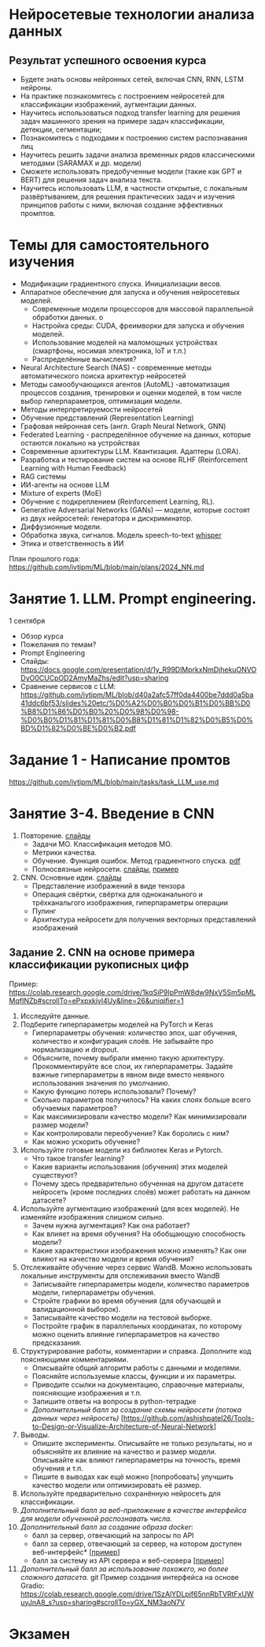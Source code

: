 # Нейросетевые технологии анализа данных

## Результат успешного освоения курса
- Будете знать основы нейронных сетей, включая CNN, RNN, LSTM нейроны.
- На практике познакомитесь с построением нейросетей для классификации изображений, аугментации данных.
- Научитесь использоваться подход transfer learning для решения задач машинного зрения на примере задач классификации, детекции, сегментации;
- Познакомитесь с подходами к построению систем распознавания лиц
- Научитесь решить задачи анализа временных рядов классическими методами (SARAMAX и др. модели)
- Сможете использовать предобученные модели (такие как GPT и BERT) для решения задач анализа текста.
- Научитесь использовать LLM, в частности открытые, с локальным развёртыванием, для решения практических задач и изучения принципов работы с ними, включая создание эффективных промптов.




# Темы для самостоятельного изучения
- Модификации градиентного спуска. Инициализации весов.
- Аппаратное обеспечение для запуска и обучения нейросетевых моделей.
    - Современные модели процессоров для массовой параллельной обработки данных. o
    - Настройка среды: CUDA, фреимворки для запуска и обучения моделей.
    - Использование моделей на маломощных устройствах (смартфоны, носимая электроника, IoT и т.п.)
    - Распределённые вычисления?
- Neural Architecture Search (NAS) - современные методы автоматического поиска архитектур нейросетей
- Методы самообучающихся агентов (AutoML) -автоматизация процессов создания, тренировки и оценки моделей, в том числе выбор гиперпараметров, оптимизация модели.
- Методы интерпретируемости нейросетей
- Обучение представлений (Representation Learning)
- Графовая нейронная сеть (англ. Graph Neural Network, GNN)
- Federated Learning - распределённое обучение на данных, которые остаются локально на устройствах
- Современные архитектуры LLM. Квантизация. Адаптеры (LORA).
- Разработка и тестирование систем на основе RLHF (Reinforcement Learning with Human Feedback)
- RAG системы
- ИИ-агенты на основе LLM
- Mixture of experts (MoE)
- Обучение с подкреплением (Reinforcement Learning, RL).
- Generative Adversarial Networks (GANs) — модели, которые состоят из двух нейросетей: генератора и дискриминатор.
- Диффузионные модели.
- Обработка звука, сигналов. Модель speech-to-text [whisper](https://github.com/openai/whisper?tab=readme-ov-file)
- Этика и ответственность в ИИ

План прошлого года: https://github.com/ivtipm/ML/blob/main/plans/2024_NN.md

# Занятие 1. LLM. Prompt engineering.
1 сентября
- Обзор курса
- Пожелания по темам?
- Prompt Engineering
- Слайды: https://docs.google.com/presentation/d/1y_R99DlMprkxNmDjhekuONVODyO0CUCpOD2AmyMaZhs/edit?usp=sharing
- Сравнение сервисов с LLM: https://github.com/ivtipm/ML/blob/d40a2afc57ff0da4400be7ddd0a5ba41ddc6bf53/slides%20etc/%D0%A2%D0%B0%D0%B1%D0%BB%D0%B8%D1%86%D0%B0%20%D0%98%D0%98-%D0%B0%D1%81%D1%81%D0%B8%D1%81%D1%82%D0%B5%D0%BD%D1%82%D0%BE%D0%B2.pdf

# Задание 1 - Написание промтов
https://github.com/ivtipm/ML/blob/main/tasks/task_LLM_use.md 



# Занятие 3-4. Введение в CNN

1. Повторение. [слайды](https://docs.google.com/presentation/d/1mK9CfhwjQtAdJZENV3vU4nCGSkzI8_Ugkv_AavBVEaM/edit?usp=sharing)
    - Задачи МО. Классификация методов МО.
    - Метрики качества.
    - Обучение. Функция ошибок. Метод градиентного спуска. [pdf](https://github.com/ivtipm/ML/blob/main/Gradient%20Descent.pdf)
    - Полносвязные нейросети. [слайды](https://docs.google.com/presentation/d/1YCJhQIj2BV42sDLKtxmytcYW5W39EJceYfqrYT7bKNo/edit?usp=sharing), [пример](https://colab.research.google.com/drive/1YtK4an7UAhnxTmhmQzZd6Eo3esfv6TL3?usp=sharing)
2. CNN. Основные идеи. [слайды](https://docs.google.com/presentation/d/1i41kqGwZqW_sSRz9Bopoq7AZf_Zuo6OaRSeCKYIH_80/edit?usp=sharing)
    - Представление изображений в виде тензора
    - Операция свёртки, свёртка для одноканального и трёхканальгого изображения, гиперпараметры операции
    - Пулинг
    - Архитектура нейросети для получения векторных представлений изображений


## Задание 2. CNN на основе примера классификации рукописных цифр
Пример: https://colab.research.google.com/drive/1kqSiP9IpPmW8dw9NxV5Sm5pMLMqfINZb#scrollTo=ePxpxkivl4Uy&line=26&uniqifier=1
1. Исследуйте данные.
1. Подберите гиперпараметры моделей на PyTorch и Keras
    * Гиперпараметры обучения: количество эпох, шаг обучения, количество и конфигурация слоёв. Не забывайте про нормализацию и dropout.
    - Объясните, почему выбрали именно такую архитектуру. Прокомментируйте все слои, их гиперпараметры. Задайте важные гиперпараметры в явном виде вместо неявного использования значения по умолчанию.
    - Какую функцию потерь использовали? Почему?
    - Сколько параметров получилось? На каких слоях больше всего обучаемых параметров?
    - Как максимизировали качество модели? Как минимизировали размер модели?
    - Как контролировали переобучение? Как боролись с ним?
    - Как можно ускорить обучение?
1. Используйте готовые модели из библиотек Keras и Pytorch.
    - Что такое transfer learning?
    - Какие варианты использования (обучения) этих моделей существуют?
    - Почему здесь предварительно обученная на другом датасете нейросеть (кроме последних слоёв) может работать на данном датасете?
1. Используйте аугментацию изображений (для всех моделей). Не изменяйте изображения слишком сильно.
    - Зачем нужна аугментация? Как она работает?
    - Как влияет на время обучения? На обобщающую способность модели?
    - Какие характеристики изображения можно изменять? Как они влияют на качество модели и время обучения?
1. Отслеживайте обучение через сервис WandB. Можно использовать локальные инструменты для отслеживания вместо WandB
    - Записывайте гиперпараметры модели, количество параметров модели, гиперпараметры обучения.
    - Стройте графики во время обучения (для обучающей и валидационной выборок).
    - Записывайте качество модели на тестовой выборке.
    - Постройте график в параллельных координатах, по которому можно оценить влияние гиперпараметров на качество предсказания.
1. Структурирование работы, комментарии и справка. Дополните код поясняющими комментариями.
    - Описывайте общий алгоритм работы с данными и моделями.
    - Поясняйте используемые классы, функции и их параметры.
    - Приводите ссылки на документацию, справочные материалы, поясняющие изображения и т.п.
    - Запишите ответы на вопросы в python-тетрадке
    - *Дополнительный балл за создание схемы нейросети (потока данных через нейросеть)* [https://github.com/ashishpatel26/Tools-to-Design-or-Visualize-Architecture-of-Neural-Network]
1. Выводы.
    - Опишите эксперименты. Описывайте не только результаты, но и объясняйте их влияние на качество и размер модели. Описывайте как влияют гиперпараметры на точность, время обучения и т.п.
    - Пишите в выводах как ещё можно [попробовать] улучшить качество модели или оптимизировать её размер.
1. Используйте предварительно сохранённую нейросеть для классификации.
1. *Дополнительный балл за веб-приложение в качестве интерфейса для модели обученной распознавать числа.*
1. *Дополнительный балл за создание образа docker*:
    - балл за сервер, отвечающий на запросы по API
    - балл за сервер, отвечающий за сервер, на котором доступен веб-интерфейс* [[пример](../examples/docker-ML-web)]
    - балл за систему из API сервера и веб-сервера [[пример](../examples/docker-api/)]
1. *Дополнительный балл за использование похожего, но более сложного датасета.*
git
Пример создания интерфейса на основе Gradio: https://colab.research.google.com/drive/1SzAlYDLpjf65nnRbTVRtFxUWuyJnA8_s?usp=sharing#scrollTo=yGX_NM3aoN7V




# Экзамен